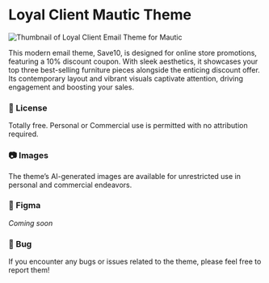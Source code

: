 # Loyal Client Mautic Theme

![Thumbnail of Loyal Client Email Theme for Mautic](https://github.com/ricfreire/mautic-theme-loyalclient/assets/149018829/15b60485-3b31-4e7b-abf9-1f665c5f0170)


This modern email theme, Save10, is designed for online store promotions, featuring a 10% discount coupon. With sleek aesthetics, it showcases your top three best-selling furniture pieces alongside the enticing discount offer. Its contemporary layout and vibrant visuals captivate attention, driving engagement and boosting your sales.

### 📜 License

Totally free. Personal or Commercial use is permitted with no attribution required.

### 📷 Images

The theme’s AI-generated images are available for unrestricted use in personal and commercial endeavors.

### 🎨 Figma

*Coming soon*

### 🐛 Bug

If you encounter any bugs or issues related to the theme, please feel free to report them!

